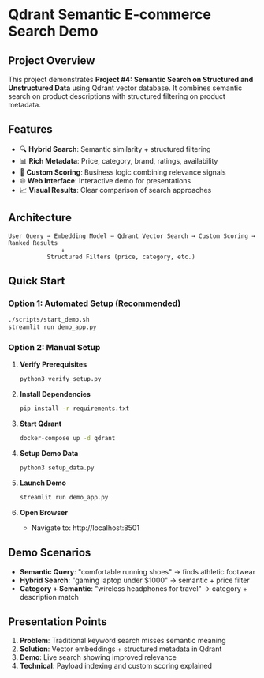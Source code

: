 # Qdrant Semantic E-commerce Search Demo

## Project Overview
This project demonstrates **Project #4: Semantic Search on Structured and Unstructured Data** using Qdrant vector database. It combines semantic search on product descriptions with structured filtering on product metadata.

## Features
- 🔍 **Hybrid Search**: Semantic similarity + structured filtering
- 📊 **Rich Metadata**: Price, category, brand, ratings, availability
- 🎯 **Custom Scoring**: Business logic combining relevance signals
- 🌐 **Web Interface**: Interactive demo for presentations
- 📈 **Visual Results**: Clear comparison of search approaches

## Architecture
```
User Query → Embedding Model → Qdrant Vector Search → Custom Scoring → Ranked Results
               ↓
           Structured Filters (price, category, etc.)
```

## Quick Start

### Option 1: Automated Setup (Recommended)
```bash
./scripts/start_demo.sh
streamlit run demo_app.py
```

### Option 2: Manual Setup

1. **Verify Prerequisites**
   ```bash
   python3 verify_setup.py
   ```

2. **Install Dependencies**
   ```bash
   pip install -r requirements.txt
   ```

3. **Start Qdrant**
   ```bash
   docker-compose up -d qdrant
   ```

4. **Setup Demo Data**
   ```bash
   python3 setup_data.py
   ```

5. **Launch Demo**
   ```bash
   streamlit run demo_app.py
   ```

6. **Open Browser**
   - Navigate to: http://localhost:8501

## Demo Scenarios
- **Semantic Query**: "comfortable running shoes" → finds athletic footwear
- **Hybrid Search**: "gaming laptop under $1000" → semantic + price filter
- **Category + Semantic**: "wireless headphones for travel" → category + description match

## Presentation Points
1. **Problem**: Traditional keyword search misses semantic meaning
2. **Solution**: Vector embeddings + structured metadata in Qdrant
3. **Demo**: Live search showing improved relevance
4. **Technical**: Payload indexing and custom scoring explained
